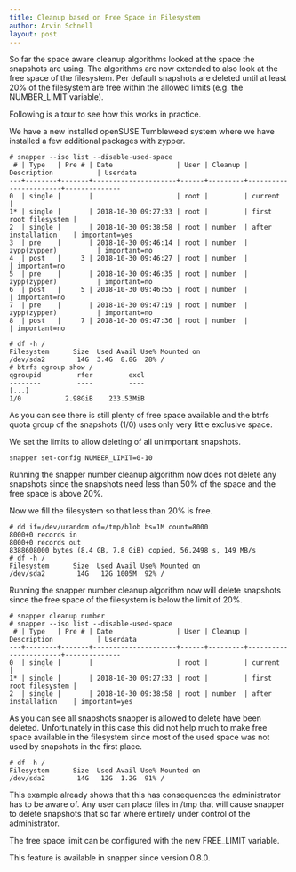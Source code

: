 ```yaml
---
title: Cleanup based on Free Space in Filesystem
author: Arvin Schnell
layout: post
---
```


So far the space aware cleanup algorithms looked at the space the
snapshots are using. The algorithms are now extended to also look at
the free space of the filesystem. Per default snapshots are deleted
until at least 20% of the filesystem are free within the allowed
limits (e.g. the NUMBER_LIMIT variable).

Following is a tour to see how this works in practice.

We have a new installed openSUSE Tumbleweed system where we have
installed a few additional packages with zypper.

~~~
# snapper --iso list --disable-used-space
 # | Type   | Pre # | Date                | User | Cleanup | Description           | Userdata     
---+--------+-------+---------------------+------+---------+-----------------------+--------------
0  | single |       |                     | root |         | current               |              
1* | single |       | 2018-10-30 09:27:33 | root |         | first root filesystem |              
2  | single |       | 2018-10-30 09:38:58 | root | number  | after installation    | important=yes
3  | pre    |       | 2018-10-30 09:46:14 | root | number  | zypp(zypper)          | important=no 
4  | post   |     3 | 2018-10-30 09:46:27 | root | number  |                       | important=no 
5  | pre    |       | 2018-10-30 09:46:35 | root | number  | zypp(zypper)          | important=no 
6  | post   |     5 | 2018-10-30 09:46:55 | root | number  |                       | important=no 
7  | pre    |       | 2018-10-30 09:47:19 | root | number  | zypp(zypper)          | important=no 
8  | post   |     7 | 2018-10-30 09:47:36 | root | number  |                       | important=no 
~~~

~~~
# df -h /
Filesystem      Size  Used Avail Use% Mounted on
/dev/sda2        14G  3.4G  8.8G  28% /
# btrfs qgroup show /
qgroupid         rfer         excl 
--------         ----         ---- 
[...]
1/0           2.98GiB    233.53MiB 
~~~

As you can see there is still plenty of free space available and the
btrfs quota group of the snapshots (1/0) uses only very little
exclusive space.

We set the limits to allow deleting of all unimportant snapshots.

~~~
snapper set-config NUMBER_LIMIT=0-10
~~~

Running the snapper number cleanup algorithm now does not delete any
snapshots since the snapshots need less than 50% of the space and the
free space is above 20%.

Now we fill the filesystem so that less than 20% is free.

~~~
# dd if=/dev/urandom of=/tmp/blob bs=1M count=8000
8000+0 records in
8000+0 records out
8388608000 bytes (8.4 GB, 7.8 GiB) copied, 56.2498 s, 149 MB/s
# df -h /
Filesystem      Size  Used Avail Use% Mounted on
/dev/sda2        14G   12G 1005M  92% /
~~~

Running the snapper number cleanup algorithm now will delete snapshots
since the free space of the filesystem is below the limit of 20%.

~~~
# snapper cleanup number
# snapper --iso list --disable-used-space
 # | Type   | Pre # | Date                | User | Cleanup | Description           | Userdata     
---+--------+-------+---------------------+------+---------+-----------------------+--------------
0  | single |       |                     | root |         | current               |              
1* | single |       | 2018-10-30 09:27:33 | root |         | first root filesystem |              
2  | single |       | 2018-10-30 09:38:58 | root | number  | after installation    | important=yes
~~~

As you can see all snapshots snapper is allowed to delete have been
deleted. Unfortunately in this case this did not help much to make
free space available in the filesystem since most of the used space
was not used by snapshots in the first place.

~~~
# df -h /
Filesystem      Size  Used Avail Use% Mounted on
/dev/sda2        14G   12G  1.2G  91% /
~~~

This example already shows that this has consequences the
administrator has to be aware of. Any user can place files in /tmp
that will cause snapper to delete snapshots that so far where entirely
under control of the administrator.

The free space limit can be configured with the new FREE_LIMIT variable.

This feature is available in snapper since version 0.8.0.
